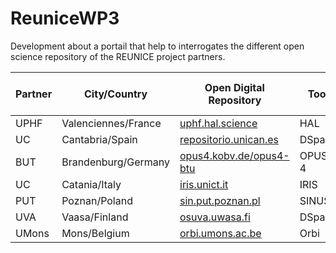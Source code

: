 # ReuniceWP3

Development about a portail that help to interrogates the different open science repository of the REUNICE project partners.

Partner | City/Country | Open Digital Repository | Tool | Extraction of data | Accessible via API | Query customizable via API
------- | ------------ | ----------------------- | ---- | ------------------ | ------------------ | -------------------------
UPHF | Valenciennes/France | [uphf.hal.science](https://uphf.hal.science/) | HAL | Yes | Yes | Yes
UC | Cantabria/Spain | [repositorio.unican.es](https://repositorio.unican.es/xmlui/) | DSpace | Yes | Yes | No
BUT | Brandenburg/Germany | [opus4.kobv.de/opus4-btu](https://opus4.kobv.de/opus4-btu/home) | OPUS-4 | Yes | No | No
UC | Catania/Italy | [iris.unict.it](https://www.iris.unict.it/) | IRIS | Yes | No | No
PUT | Poznan/Poland | [sin.put.poznan.pl](https://sin.put.poznan.pl/) | SINUS | Yes | No | No
UVA | Vaasa/Finland | [osuva.uwasa.fi](https://osuva.uwasa.fi/) | DSpace | No | **No?** | No
UMons | Mons/Belgium | [orbi.umons.ac.be](https://orbi.umons.ac.be/) | Orbi | No | No | No
